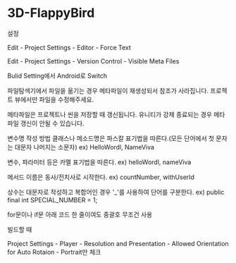 # 3D-FlappyBird

설정

Edit - Project Settings - Editor - Force Text

Edit - Project Settings - Version Control - Visible Meta Files

Bulid Setting에서 Android로 Switch

파일탐색기에서 파일을 옮기는 경우 메타파일이 재생성되서 참조가 사라집니다.
프로젝트 뷰에서만 파일을 수정해주세요.

메타파일은 프로젝트나 씬을 저장할 때 갱신됩니다. 유니티가 강제 종료되는 경우 메타파일 갱신이 안될 수 있습니다.

변수명 작성 방법
클래스나 메소드명은 파스칼 표기법을 따른다.(모든 단어에서 첫 문자는 대문자 나머지는 소문자)
ex) HelloWordl, NameViva

변수, 파라미터 등은 카멜 표기법을 따른다.
ex) helloWordl, nameViva

메서드 이름은 동사/전치사로 시작한다.
ex) countNumber, withUserId

상수는 대문자로 작성하고 복합어인 경우 '_'를 사용하여 단어를 구분한다.
ex) public final int SPECIAL_NUMBER = 1;

for문이나 if문 아래 코드 한 줄이여도 중괄호 무조건 사용

빌드할 때

Project Settings - Player - Resolution and Presentation - Allowed Orientation for Auto Rotaion - Portrait만 체크


